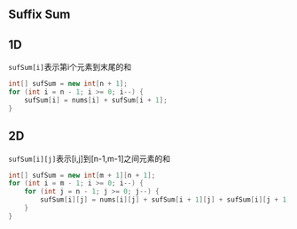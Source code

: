 ## Suffix Sum

## 1D

`sufSum[i]`表示第i个元素到末尾的和

```java
int[] sufSum = new int[n + 1];
for (int i = n - 1; i >= 0; i--) {
    sufSum[i] = nums[i] + sufSum[i + 1];
}
```

## 2D

`sufSum[i][j]`表示[i,j]到[n-1,m-1]之间元素的和

```java
int[] sufSum = new int[m + 1][n + 1];
for (int i = m - 1; i >= 0; i--) {
    for (int j = n - 1; j >= 0; j--) {
        sufSum[i][j] = nums[i][j] + sufSum[i + 1][j] + sufSum[i][j + 1] - sufSum[i + 1][j + 1];
    }
}
```

